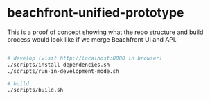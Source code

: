 # beachfront-unified-prototype

This is a proof of concept showing what the repo structure and build process would look like if we merge Beachfront UI and API.

```bash

# develop (visit http://localhost:8080 in browser)
./scripts/install-dependencies.sh
./scripts/run-in-development-mode.sh

# build
./scripts/build.sh
```
